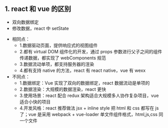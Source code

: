 ## 1. react 和 vue 的区别

- 双向数据绑定
- 修改数据，react 中 setState

* 相同点：
  - 1.数据驱动页面，提供响应式的视图组件
  - 2.都有 virtual DOM 组件化的开发，通过 props 参数进行父子之间的组件传递数据，都实现了 webComponents 规范
  - 3.数据流动单项，都支持服务器的渲染
  - 4.都有支持 native 的方法，react 有 react native，vue 有 wexx
* 不同点：
  - 1.数据绑定：Vue 实现了双向的数据绑定，react 数据流动是单项的
  - 2.数据渲染：大规模的数据渲染，react 更快
  - 3.使用场景：react 配合 redux 架构适合大规模多人协作复杂项目，vue 适合小快的项目
  - 4.开发风格：react 推荐做法 jsx + inline style 把 html 和 css 都写在 js 了；vue 是采用 webpack + vue-loader 单文件组件格式，html,js,css 同一个文件
